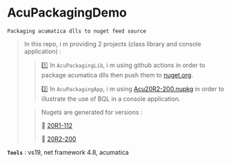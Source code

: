 # AcuPackagingDemo
```
Packaging acumatica dlls to nuget feed source
```

> In this repo, i m providing 2 projects (class library and console application) :
>
>> :one: In `AcuPackagingLib`, i m using github actions in order to package acumatica dlls then push them to [nuget.org](https://www.nuget.org/).
>>
>> :two: In `AcuPackagingApp`, i m using [Acu20R2-200.nupkg](https://www.nuget.org/packages/Acu20R2-200/) in order to illustrate the use of BQL in a console application.
>
>> Nugets are generated for versions :
>>
>> :pushpin: [20R1-112](https://www.nuget.org/packages/Acu20R1-112/)
>>
>> :pushpin: [20R2-200](https://www.nuget.org/packages/Acu20R2-200/)
>

**`Tools`** : vs19, net framework 4.8, acumatica